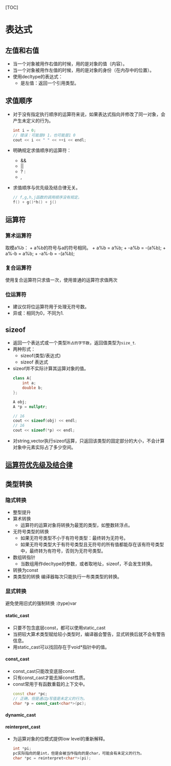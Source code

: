 [TOC]
# 表达式

## 左值和右值
+ 当一个对象被用作右值的时候，用的是对象的值（内容）。
+ 当一个对象被用作左值的时候，用的是对象的身份（在内存中的位置）。
+ 使用decltype的表达式：
    + 是左值：返回一个引用类型。
## 求值顺序
+ 对于没有指定执行顺序的运算符来说，如果表达式指向并修改了同一对象，会产生未定义的行为。
    ```cpp
    int i = 0;
    // 错误：可能是0 1，也可能是1 0
    cout << i << " " << ++i << endl;
    ```
+ 明确规定求值顺序的运算符：
    + &&
    + ||
    + ? :
    + ,

+ 求值顺序与优先级及结合律无关。
    ```cpp
    // f,g,h,j函数的调用顺序没有规定。
    f() + g()*h() + j()
    ```

## 运算符
### 算术运算符
取模a%b：
    + a%b的符号与a的符号相同。
        + a%b = a%b;
        + -a%b = -(a%b);
        + a%-b = a%b;
        + -a%-b = -(a%b);
### 复合运算符
使用复合运算符只求值一次，使用普通的运算符求值两次
### 位运算符
+ 建议仅将位运算符用于处理无符号数。
+ 异或：相同为0，不同为1.

## sizeof
+ 返回一个表达式或一个类型`所占的字节数`，返回值类型为`size_t`.
+ 两种形式：
    + sizeof(类型/表达式)
    + sizeof 表达式
+ sizeof并不实际计算其运算对象的值。
    ```cpp
    class A{
        int a;
        double b;
    };

    A obj;
    A *p = nullptr;

    // 16
    cout << sizeof(obj) << endl;
    // 16
    cout << sizeof(*p) << endl;
    ```
+ 对string,vector执行sizeof运算，只返回该类型的固定部分的大小，不会计算对象中元素实际占了多少空间。

## [运算符优先级及结合律](https://zh.cppreference.com/w/cpp/language/operator_precedence)

## 类型转换
### 隐式转换
+ 整型提升
+ 算术转换
    + 运算符的运算对象将转换为最宽的类型，如整数转浮点。
+ 无符号类型的转换
    + 如果无符号类型不小于有符号类型：最终转为无符号。
    + 如果无符号类型大于有符号类型且无符号的所有值都能存在该有符号类型中，最终转为有符号，否则为无符号类型。
+ 数组转指针
    + 当数组用作decltype的参数，或者取地址，sizeof，不会发生转换。
+ 转换为const
+ 类类型的转换
    编译器每次只能执行一布类类型的转换。
### 显式转换
避免使用旧式的强制转换 :(type)var
#### static_cast
+ 只要不包含底层const，都可以使用static_cast
+ 当把较大算术类型赋给较小类型时，编译器会警告，显式转换后就不会有警告信息。
+ 用static_cast可以找回存在于void*指针中的值。
#### const_cast
+ const_cast只能改变底层const.
+ 只有const_cast才能去掉const性质。
+ const常用于有函数重载的上下文中。
    ```cpp
    const char *pc;
    // 正确，但是通过p写值是未定义的行为。
    char *p = const_cast<char*>(pc);
    ```
#### dynamic_cast

#### reinterpret_cast
+ 为运算对象的位模式提供low level的重新解释。
    ```cpp
    int *pi;
    pc实际指向的是int，但是会被当作指向的是char，可能会有未定义的行为。
    char *pc = reinterpret<char*>(pi);
    ```